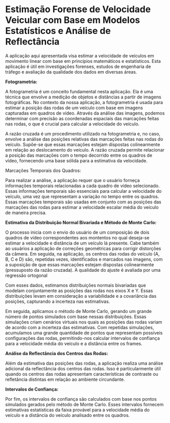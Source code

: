# Estimação Forense de Velocidade Veicular com Base em Modelos Estatísticos e Análise de Reflectância

A aplicação aqui apresentada  visa estimar a velocidade de veículos em movimento linear com base em princípios matemáticos e estatísticos. Esta aplicação é útil em investigações forenses, estudos de engenharia de tráfego e avaliação da qualidade dos dados em diversas áreas.

**Fotogrametria:**

A fotogrametria é um conceito fundamental nesta aplicação. Ela é uma técnica que envolve a medição de objetos e distâncias a partir de imagens fotográficas. No contexto da nossa aplicação, a fotogrametria é usada para estimar a posição das rodas de um veículo com base em imagens capturadas em quadros de vídeo. Através da análise das imagens, podemos determinar com precisão as coordenadas espaciais das marcações feitas nas rodas, o que é crucial para calcular a velocidade do veículo.

A razão cruzada é um procedimento utilizado na fotogrametria e, no caso, envolve a análise das posições relativas das marcações feitas nas rodas do veículo. Supõe-se que essas marcações estejam dispostas colinearmente em relação ao deslocamento do veículo. A razão cruzada permite relacionar a posição das marcações com o tempo decorrido entre os quadros de vídeo, fornecendo uma base sólida para a estimativa da velocidade.

Marcações Temporais dos Quadros:

Para realizar a análise, a aplicação requer que o usuário forneça informações temporais relacionadas a cada quadro de vídeo selecionado. Essas informações temporais são essenciais para calcular a velocidade do veículo, uma vez que representam a variação no tempo entre os quadros. Essas marcações temporais são usadas em conjunto com as posições das marcações das rodas para estimar a velocidade escalar média do veículo de maneira precisa.

**Estimativa da Distribuição Normal Bivariada e Método de Monte Carlo:**

O processo inicia com o envio do usuário de um composição de dois quadros de vídeo correspondentes aos montentos no qual deseja-se estimar a velocidade e distância de um veículo lá presente. Cabe também ao usuários a aplicação de correções geométricas para corrigir distorções da câmera. Em seguida, na aplicação, os centros das rodas do veículo (A, B, C e D) são, repetidas vezes, identificados e marcados nas imagens, com a suposição de que essas marcações estejam dispostas colinearmente (pressuposto da razão cruzada). A qualidade do ajuste é avaliada por uma regressão ortogonal

Com esses dados, estimamos distribuições normais bivariadas que modelam conjuntamente as posições das rodas nos eixos X e Y. Essas distribuições levam em consideração a variabilidade e a covariância das posições, capturando a incerteza nas estimativas.

Em seguida, aplicamos o método de Monte Carlo, gerando um grande número de pontos simulados com base nessas distribuições. Essas simulações criam cenários virtuais nos quais as posições das rodas variam de acordo com a incerteza das estimativas. Com repetidas simulações, acumulamos uma grande quantidade de pontos que representam possíveis configurações das rodas, permitindo-nos calcular intervalos de confiança para a velocidade média do veículo e a distância entre os frames.

**Análise da Reflectância dos Centros das Rodas:**

Além da estimativa das posições das rodas, a aplicação realiza uma análise adicional da reflectância dos centros das rodas. Isso é particularmente útil quando os centros das rodas apresentam características de contraste ou refletância distintas em relação ao ambiente circundante.

**Intervalos de Confiança:**

Por fim, os intervalos de confiança são calculados com base nos pontos simulados gerados pelo método de Monte Carlo. Esses intervalos fornecem estimativas estatísticas da faixa provável para a velocidade média do veículo e a distância do veículo analisado entre os quadros.

